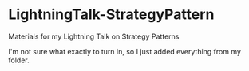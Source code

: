# LightningTalk-StrategyPattern
Materials for my Lightning Talk on Strategy Patterns

I'm not sure what exactly to turn in, so I just added everything from my folder.
